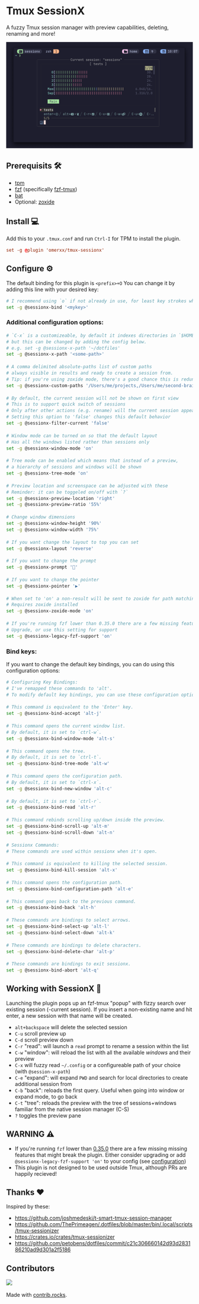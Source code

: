# Tmux SessionX
A fuzzy Tmux session manager with preview capabilities, deleting, renaming and more!

![image](./img/sessionxv2.png)


## Prerequisits 🛠️
- [tpm](https://github.com/tmux-plugins/tpm)
- [fzf](https://github.com/junegunn/fzf) (specifically [fzf-tmux](https://github.com/junegunn/fzf#fzf-tmux-script))
- [bat](https://github.com/sharkdp/bat)
- Optional: [zoxide](https://github.com/ajeetdsouza/zoxide)


## Install 💻
Add this to your `.tmux.conf` and run `Ctrl-I` for TPM to install the plugin.
```conf
set -g @plugin 'omerxx/tmux-sessionx'
```

## Configure ⚙️
The default binding for this plugin is `<prefix>+O`
You can change it by adding this line with your desired key:
```bash
# I recommend using `o` if not already in use, for least key strokes when launching
set -g @sessionx-bind '<mykey>'
```
### Additional configuration options:
```bash
# `C-x` is a customizeable, by default it indexes directories in `$HOME/.config`,
# but this can be changed by adding the config below.
# e.g. set -g @sessionx-x-path '~/dotfiles'
set -g @sessionx-x-path '<some-path>'

# A comma delimited absolute-paths list of custom paths
# always visible in results and ready to create a session from.
# Tip: if you're using zoxide mode, there's a good chance this is redundant
set -g @sessionx-custom-paths '/Users/me/projects,/Users/me/second-brain'

# By default, the current session will not be shown on first view
# This is to support quick switch of sessions
# Only after other actions (e.g. rename) will the current session appear
# Setting this option to 'false' changes this default behavior
set -g @sessionx-filter-current 'false'

# Window mode can be turned on so that the default layout
# Has all the windows listed rather than sessions only
set -g @sessionx-window-mode 'on'

# Tree mode can be enabled which means that instead of a preview,
# a hierarchy of sessions and windows will be shown
set -g @sessionx-tree-mode 'on'

# Preview location and screenspace can be adjusted with these
# Reminder: it can be toggeled on/off with `?`
set -g @sessionx-preview-location 'right'
set -g @sessionx-preview-ratio '55%'

# Change window dimensions
set -g @sessionx-window-height '90%'
set -g @sessionx-window-width '75%'

# If you want change the layout to top you can set
set -g @sessionx-layout 'reverse'

# If you want to change the prompt
set -g @sessionx-prompt ''

# If you want to change the pointer
set -g @sessionx-pointer '▶'

# When set to 'on' a non-result will be sent to zoxide for path matching
# Requires zoxide installed
set -g @sessionx-zoxide-mode 'on'

# If you're running fzf lower than 0.35.0 there are a few missing features
# Upgrade, or use this setting for support
set -g @sessionx-legacy-fzf-support 'on'
```

### Bind keys:
If you want to change the default key bindings, you can do using this configuration options:
```bash
# Configuring Key Bindings:
# I've remapped these commands to 'alt'.
# To modify default key bindings, you can use these configuration options:

# This command is equivalent to the 'Enter' key.
set -g @sessionx-bind-accept 'alt-j'

# This command opens the current window list.
# By default, it is set to `ctrl-w`.
set -g @sessionx-bind-window-mode 'alt-s'

# This command opens the tree.
# By default, it is set to `ctrl-t`.
set -g @sessionx-bind-tree-mode 'alt-w'

# This command opens the configuration path.
# By default, it is set to `ctrl-x`.
set -g @sessionx-bind-new-window 'alt-c'

# By default, it is set to `ctrl-r`.
set -g @sessionx-bind-read 'alt-r'

# This command rebinds scrolling up/down inside the preview.
set -g @sessionx-bind-scroll-up 'alt-m'
set -g @sessionx-bind-scroll-down 'alt-n'

# Sessionx Commands:
# These commands are used within sessionx when it's open.

# This command is equivalent to killing the selected session.
set -g @sessionx-bind-kill-session 'alt-x'

# This command opens the configuration path.
set -g @sessionx-bind-configuration-path 'alt-e'

# This command goes back to the previous command.
set -g @sessionx-bind-back 'alt-h'

# These commands are bindings to select arrows.
set -g @sessionx-bind-select-up 'alt-l'
set -g @sessionx-bind-select-down 'alt-k'

# These commands are bindings to delete characters.
set -g @sessionx-bind-delete-char 'alt-p'

# These commands are bindings to exit sessionx.
set -g @sessionx-bind-abort 'alt-q'
```

## Working with SessionX 👷
Launching the plugin pops up an fzf-tmux "popup" with fizzy search over existing session (-current session).
If you insert a non-existing name and hit enter, a new session with that name will be created.
- `alt+backspace` will delete the selected session
- `C-u` scroll preview up
- `C-d` scroll preview down
- `C-r` "read": will launch a `read` prompt to rename a session within the list
- `C-w` "window": will reload the list with all the available *windows* and their preview
- `C-x` will fuzzy read `~/.config` or a configureable path of your choice (with `@session-x-path`)
- `C-e` "expand": will expand `PWD` and search for local directories to create additional session from
- `C-b` "back": reloads the first query. Useful when going into window or expand mode, to go back
- `C-t` "tree": reloads the preview with the tree of sessions+windows familiar from the native session manager (C-S)
- `?` toggles the preview pane


## WARNING ⚠️
* If you're running `fzf` lower than [0.35.0](https://github.com/junegunn/fzf/releases/tag/0.35.0) there are a few missing missing features that might break the plugin. Either consider upgrading or add `@sessionx-legacy-fzf-support 'on'` to your config (see [configuration](#additional-configuration-options))
* This plugin is not designed to be used outside Tmux, although PRs are happily recieved!


## Thanks ❤️
Inspired by these:
- https://github.com/joshmedeski/t-smart-tmux-session-manager
- https://github.com/ThePrimeagen/.dotfiles/blob/master/bin/.local/scripts/tmux-sessionizer
- https://crates.io/crates/tmux-sessionizer
- https://github.com/petobens/dotfiles/commit/c21c306660142d93d283186210ad9d301a2f5186

## Contributors
<a href="https://github.com/omerxx/tmux-sessionx/graphs/contributors">
  <img src="https://contrib.rocks/image?repo=omerxx/tmux-sessionx" />
</a>

Made with [contrib.rocks](https://contrib.rocks).
